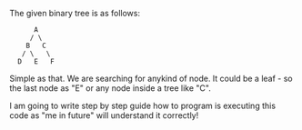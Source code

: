 The given binary tree is as follows:

```
      A
     / \
    B   C
   / \   \
  D   E   F
```

Simple as that. We are searching for anykind of node. It could be a leaf - so the last node as "E"
or any node inside a tree like "C".

I am going to write step by step guide how to program is executing this code as "me in future" will
understand it correctly!




